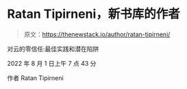 # Ratan Tipirneni，新书库的作者

> 原文：<https://thenewstack.io/author/ratan-tipirneni/>

对云的零信任:最佳实践和潜在陷阱

2022 年 8 月 1 日上午 7 点 43 分

作者 Ratan Tipirneni